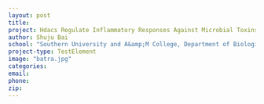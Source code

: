 ```yaml
---
layout: post
title:
project: Hdacs Regulate Inflammatory Responses Against Microbial Toxins &amp; Cse Exposure
author: Shuju Bai
school: "Southern University and A&amp;M College, Department of Biological Science"
project-type: TestElement
image: "batra.jpg"
categories:
email:
phone:
zip:
---
```

<!--
name,school,project,image

Sanjay Batra,"Southern University and A&amp;M College, Department of Biological Science",Hdacs Regulate Inflammatory Responses Against Microbial Toxins &amp; Cse Exposure,batra.jpg
Kui Chen,"Louisiana State University in Shreveport, Department of Chemistry &amp; Physics",Nanosensors For Reactive Oxygen Species And Their Roles In Carcinogenesis,chen.jpg
Alan Chiu,"Louisiana Tech University, Department of Biomedical Engineering",Adaptive Coupled Neural System Model For Hippocampal Function Restoration,chiu.jpg
Cecily DeFreece,"Xavier University, Department of Biology",Characterizing inhibitors of the mutagenic retrotransposon LINE I endonuclease,defreece.jpg
June Feng,"Louisiana Tech University, Department of Biomedical Engineering",Understanding The Molecular Mechanism Of Alzheimer's Disease - Quantitative Proteomics Of Oxidatively Modified Proteins Using ITRAQ Analysis And A Novel Proteomic Reactor,feng.jpg
Ann Findley,"Univeristy of Louisiana at Monroe, Department of Biology",Acquisition Of Real-Time Pcr And Gel Documentation Systems For Ulm Biology,findley.jpg
Jean Fotie,"Southeastern Louisiana University, Department of Chemistry and Physics",Rational Design of Selective Small-Molecules as Potential IMPDH Inhibitors,j_fotie_2.jpg
Srinivas Garlapati,"University of Louisiana at Monroe, School of Sciences",Mechanism Of Translation Initiation In Protozoan Parasite Giardia Lamblia,garlapati.jpg
Rebecca Giorno-McConnell,"Louisiana Tech University, Biological Sciences & Center for Biomedical Engineering and Rehabilitation Sciences",Spore Outer Structures&colon; Contribution to Germination Heterogeneity,giorno.jpg
Chris R. Gissendanner,"University of Louisiana at Monroe, College of Pharmacy, Department of Basic Pharmaceutical Sciences",NR4A Regulation Of Organ Morphogenesis,gissendanner.jpg
Kinesha Harris,Southern University and A&amp;M College,Identification And Characterization Of Kola Acuminate (Bizzy Nut)-Specific Biomarkers For Prostate Cancer Prevention,harris.png
Thomas Huckaba,"Xavier University of Louisiana, Department of Biology",Mechanistic Analysis Of Kifsa Mutations That Cause Hereditary Spastic Paraplegia,huckaba.jpg
Keith Jackson,"University of Louisiana at Monroe, College of Pharmacy, School of Basic Pharmaceutical and Toxicological Sciences",Role Of Heme Oxygenase In The Renal Control Of Hypertension,jackson.jpg
Amal Khalil Kaddoumi,"University of Louisiana at Monroe, College of Pharmacy",Targeting Beta Amyloid Clearance As Therapeutic Approach For Alzheimer's Disease,kaddoumi.png
Hye-Young Kim,"Southeastern Louisiana University, Department of Chemistry and Physics",Large-scale atomistic simulation for novel self-assembled drug delivery vehicles,kim.jpg
Yong-Yu Liu,"University of Louisiana at Monroe, College of Pharmacy",Epigenetic Effects Of Ceramide Glycosylation And Drug-Resistant Cancer Stem Cell,liu.jpg
Elahe Mahdavian,"Louisiana State University in Shreveport, Department of Computer Science",Development Of Novel Anti-Cancer Agents,mahdavian.jpg
Eduardo Martinez-Ceballos,"Southern University and A&amp;M College, Department of Pathobiological Science",Regulation Of Mouse ES Cell Differentiation Into Neurons By Hoxa1,martinez.jpg
Harris McFerrin,"Xavier University of Louisiana, Department of Biology",Inhibition Of Hsv-1 Associated Ocular Neovascularization By Antiangiogenic Agents,mcferrin.jpg
David Mills,"Louisiana Tech University, Biological Sciences & Center for Biomedical Engineering and Rehabilitation Sciences",Instrumentation in Support of a New 3D Printing Lab,PIs/MillsD.jpg
Teresa Murray,"Louisiana Tech University, Department of Biomedical Engineering",Newly Discovered Neural Receptor's Role In A_1-42 Pathogenesis Of Alzheimer's Disease,murray.jpg
Sami Nazzal,"University of Louisiana at Monroe, School of Pharmacy",Cytotoxicity Of Tocotrienol Nanoemulsions Loaded With Paclitaxel/Gemcitabine Pufa,nazzal.jpg
Scott Poh,"Louisiana Tech University, Center for Biomedical Engineering and Rehabilitation Sciences, Chemistry, Institute for Micromanufacturing, Molecular Science and Nanotechnology, Nanosystems Engineering",Targeting of Macrophages in Inflammation With Thermosensitive Biopolymers,PIs/scott.jpg
Adarsh Radadia,Louisiana Tech University,Point-Of-Care Microelectronic Diagnostics For Early Phase Rickettsial Infections,radadia.jpg
Seetharama D Satyanarayanajois,"University of Louisiana at Monroe, College of Pharmacy",Role Of Extracellular Domain IV Of HER2 Protein In Cell Signaling,satyanarayanajois.png
Brian Salvatore,"Louisiana State University, Shreveport, Department of Chemistry and Physics","Design and Synthesis of Novel Polyphenol Cancer Therapeutics, Maximizing ADMET Properties and the Regulation of Cell-Signaling Cross-Talk",salvatore.jpg
Prerna Sethi Dua,"Louisiana Tech University, Department of Health Information Management",Rule-Based Data Mining For Knowledge Discovery In Alzheimer's Disease Using Microarray Databases,sethi.jpg
Maureen Shuh,"Xavier University, College of Pharmacy",The Molecular Mechanisms Of Adult T Cell Leukemia Induction By HTLV-I Tax,shuh.jpg
Jayalakshmi Sridhar,"Xavier University of Louisiana, Department of Chemistry",Development of Casein Kinase 1 inhibitors as therapeutics for Alzheimer's disease,sridhar.jpg
Tara Williams-Hart,"Louisiana State University in Shreveport, Department of Biological Sciences",Assessment Of The Molecular Target Of Fusarochromanone And Its Analogues,williams.jpg
Shizhong Yang,"Southern University and A&amp;M College, Department of Computer Science",Molecular Dynamics Simulation On The Interaction Between Domain I Of GK And Extracellular Domain IV Of UL20,yang.jpg
Kun Zhang,"Xavier University, Department of Computer Science",Enhancement Of MicroRNA Research Through Bioinformatics Tool Development,zhang.jpg
 -->
